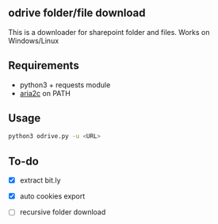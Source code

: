 ## odrive folder/file download

This is a downloader for sharepoint folder and files. Works on Windows/Linux

## Requirements

- python3 + requests module
- [aria2c](https://github.com/aria2/aria2/releases/tag/release-1.35.0) on PATH

## Usage
```bash
python3 odrive.py -u <URL>
```

## To-do

- [x] extract bit.ly
- [x] auto cookies export
- [ ] recursive folder download


